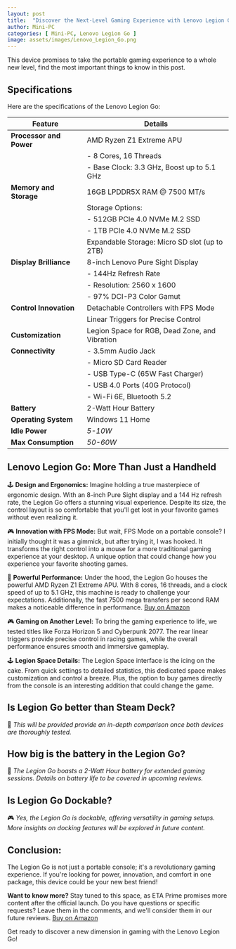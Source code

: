 ```yaml
---
layout: post
title:  "Discover the Next-Level Gaming Experience with Lenovo Legion Go!"
author: Mini-PC
categories: [ Mini-PC, Lenovo Legion Go ]
image: assets/images/Lenovo_Legion_Go.png
---
```


This device promises to take the portable gaming experience to a whole new level, find the most important things to know in this post.

## Specifications
Here are the specifications of the Lenovo Legion Go:

| Feature                   | Details                                            |
|---------------------------|----------------------------------------------------|
| **Processor and Power**   | AMD Ryzen Z1 Extreme APU                           |
|                           | - 8 Cores, 16 Threads                              |
|                           | - Base Clock: 3.3 GHz, Boost up to 5.1 GHz         |
| **Memory and Storage**    | 16GB LPDDR5X RAM @ 7500 MT/s                       |
|                           | Storage Options:                                   |
|                           | - 512GB PCIe 4.0 NVMe M.2 SSD                     |
|                           | - 1TB PCIe 4.0 NVMe M.2 SSD                        |
|                           | Expandable Storage: Micro SD slot (up to 2TB)     |
| **Display Brilliance**    | 8-inch Lenovo Pure Sight Display                   |
|                           | - 144Hz Refresh Rate                              |
|                           | - Resolution: 2560 x 1600                         |
|                           | - 97% DCI-P3 Color Gamut                          |
| **Control Innovation**    | Detachable Controllers with FPS Mode              |
|                           | Linear Triggers for Precise Control               |
| **Customization**         | Legion Space for RGB, Dead Zone, and Vibration    |
| **Connectivity**          | - 3.5mm Audio Jack                                |
|                           | - Micro SD Card Reader                            |
|                           | - USB Type-C (65W Fast Charger)                   |
|                           | - USB 4.0 Ports (40G Protocol)                   |
|                           | - Wi-Fi 6E, Bluetooth 5.2                         |
| **Battery**               | 2-Watt Hour Battery                                |
| **Operating System**      | Windows 11 Home                                   |
| **Idle Power**            | *5-10W*                    |
| **Max Consumption**       | *50-60W*                    |


## Lenovo Legion Go: More Than Just a Handheld

🕹️ **Design and Ergonomics:**
Imagine holding a true masterpiece of ergonomic design. With an 8-inch Pure Sight display and a 144 Hz refresh rate, the Legion Go offers a stunning visual experience. Despite its size, the control layout is so comfortable that you'll get lost in your favorite games without even realizing it.

🎮 **Innovation with FPS Mode:**
But wait, FPS Mode on a portable console? I initially thought it was a gimmick, but after trying it, I was hooked. It transforms the right control into a mouse for a more traditional gaming experience at your desktop. A unique option that could change how you experience your favorite shooting games.

🚀 **Powerful Performance:**
Under the hood, the Legion Go houses the powerful AMD Ryzen Z1 Extreme APU. With 8 cores, 16 threads, and a clock speed of up to 5.1 GHz, this machine is ready to challenge your expectations. Additionally, the fast 7500 mega transfers per second RAM makes a noticeable difference in performance. [Buy on Amazon](https://amzn.to/3O1vd4T)

🎮 **Gaming on Another Level:**
To bring the gaming experience to life, we tested titles like Forza Horizon 5 and Cyberpunk 2077. The rear linear triggers provide precise control in racing games, while the overall performance ensures smooth and immersive gameplay.

🕹️ **Legion Space Details:**
The Legion Space interface is the icing on the cake. From quick settings to detailed statistics, this dedicated space makes customization and control a breeze. Plus, the option to buy games directly from the console is an interesting addition that could change the game.

## Is Legion Go better than Steam Deck?

🤔 *This will be provided provide an in-depth comparison once both devices are thoroughly tested.*

## How big is the battery in the Legion Go?

🔋 *The Legion Go boasts a 2-Watt Hour battery for extended gaming sessions. Details on battery life to be covered in upcoming reviews.*

## Is Legion Go Dockable?

🎮 *Yes, the Legion Go is dockable, offering versatility in gaming setups. More insights on docking features will be explored in future content.*


## Conclusion:
The Legion Go is not just a portable console; it's a revolutionary gaming experience. If you're looking for power, innovation, and comfort in one package, this device could be your new best friend!

**Want to know more?**
Stay tuned to this space, as ETA Prime promises more content after the official launch. Do you have questions or specific requests? Leave them in the comments, and we'll consider them in our future reviews. [Buy on Amazon](https://amzn.to/3O1vd4T)

Get ready to discover a new dimension in gaming with the Lenovo Legion Go!


























